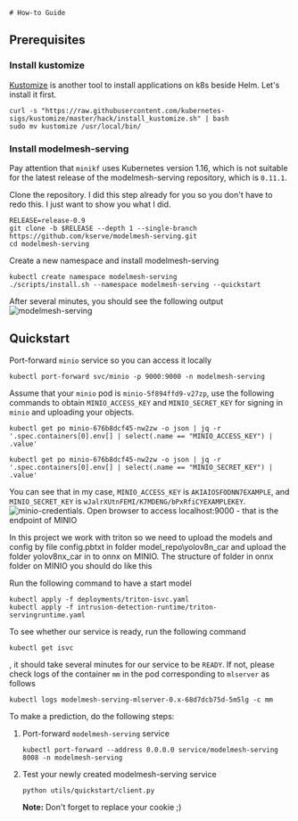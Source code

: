     # How-to Guide

## Prerequisites

### Install kustomize
[Kustomize](https://kubectl.docs.kubernetes.io/) is another tool to install applications on k8s beside Helm. Let's install it first.

```shell
curl -s "https://raw.githubusercontent.com/kubernetes-sigs/kustomize/master/hack/install_kustomize.sh" | bash
sudo mv kustomize /usr/local/bin/
```

### Install modelmesh-serving

Pay attention that `minikf` uses Kubernetes version 1.16, which is not suitable for the latest release of the modelmesh-serving repository, which is `0.11.1`.

Clone the repository. I did this step already for you so you don't have to redo this. I just want to show you what I did.
```shell
RELEASE=release-0.9
git clone -b $RELEASE --depth 1 --single-branch https://github.com/kserve/modelmesh-serving.git
cd modelmesh-serving
```

Create a new namespace and install modelmesh-serving
```shell
kubectl create namespace modelmesh-serving
./scripts/install.sh --namespace modelmesh-serving --quickstart

```

After several minutes, you should see the following output
![modelmesh-serving](./images/modelmesh-serving-installation.png)

## Quickstart

Port-forward `minio` service so you can access it locally
```shell
kubectl port-forward svc/minio -p 9000:9000 -n modelmesh-serving
```

Assume that your `minio` pod is `minio-5f894ffd9-v27zp`, use the following commands to obtain `MINIO_ACCESS_KEY` and `MINIO_SECRET_KEY` for signing in `minio` and uploading your objects.

```shell
kubectl get po minio-676b8dcf45-nw2zw -o json | jq -r '.spec.containers[0].env[] | select(.name == "MINIO_ACCESS_KEY") | .value'

kubectl get po minio-676b8dcf45-nw2zw -o json | jq -r '.spec.containers[0].env[] | select(.name == "MINIO_SECRET_KEY") | .value'
```

You can see that in my case, `MINIO_ACCESS_KEY` is `AKIAIOSFODNN7EXAMPLE`, and `MINIO_SECRET_KEY` is `wJalrXUtnFEMI/K7MDENG/bPxRfiCYEXAMPLEKEY`.
![minio-credentials](./images/minio-credentials.png).
Open browser to access localhost:9000 - that is the endpoint of MINIO

In this project we work with triton so we need to upload the models and config by file config.pbtxt in folder model_repo\yolov8n_car and upload the folder yolov8nx_car in to onnx on MINIO. The structure of folder in onnx folder on MINIO you should do like this 

Run the following command to have a start model
```shellk get p
kubectl apply -f deployments/triton-isvc.yaml
kubectl apply -f intrusion-detection-runtime/triton-servingruntime.yaml
```

To see whether our service is ready, run the following command
```shell
kubectl get isvc
```
, it should take several minutes for our service to be `READY`. If not, please check logs of the container `mm` in the pod corresponding to `mlserver` as follows

```shell
kubectl logs modelmesh-serving-mlserver-0.x-68d7dcb75d-5m5lg -c mm
```

To make a prediction, do the following steps:

1. Port-forward `modelmesh-serving` service
    ```shell
    kubectl port-forward --address 0.0.0.0 service/modelmesh-serving 8008 -n modelmesh-serving
    ```
2. Test your newly created modelmesh-serving service
    ```shell
    python utils/quickstart/client.py
    ```

    **Note:** Don't forget to replace your cookie ;)
